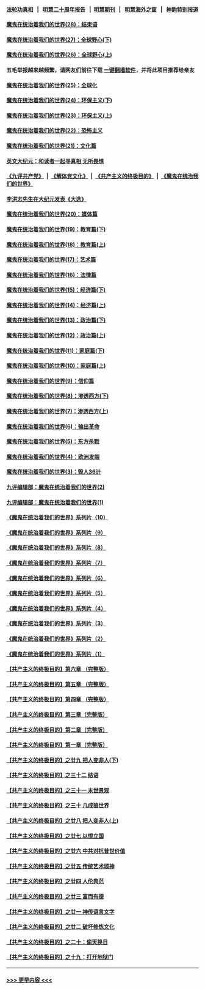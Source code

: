 #### [法轮功真相](https://github.com/gfw-breaker/truth/blob/master/README.md?t=0) &nbsp;&nbsp;|&nbsp;&nbsp; [明慧二十周年报告](https://github.com/gfw-breaker/mh-reports/blob/master/README.md?t=0) &nbsp;&nbsp;|&nbsp;&nbsp;[明慧期刊](https://github.com/gfw-breaker/mh-qikan) &nbsp;&nbsp;|&nbsp;&nbsp; [明慧海外之窗](https://github.com/gfw-breaker/mh-news/blob/master/README.md?t=0) &nbsp;&nbsp;|&nbsp;&nbsp; [神韵特别报道](https://github.com/gfw-breaker/mh-news/blob/master/shenyun.md?t=0)
#### [魔鬼在统治着我们的世界(28)：结束语](../pages/nsc422/n10936246.md?t=06270652) 
#### [魔鬼在统治着我们的世界(27)：全球野心(下)](../pages/nsc422/n10928319.md?t=06270652) 
#### [魔鬼在统治着我们的世界(26)：全球野心(上)](../pages/nsc422/n10900318.md?t=06270652) 
#### 五毛举报越来越频繁，请网友们前往下载 [一键翻墙软件](https://github.com/gfw-breaker/ssr-accounts)，并将此项目推荐给亲友
#### [魔鬼在统治着我们的世界(25)：全球化](../pages/nsc422/n10788205.md?t=06270652) 
#### [魔鬼在统治着我们的世界(24)：环保主义(下)](../pages/nsc422/n10695307.md?t=06270652) 
#### [魔鬼在统治着我们的世界(23)：环保主义(上)](../pages/nsc422/n10688613.md?t=06270652) 
#### [魔鬼在统治着我们的世界(22)：恐怖主义](../pages/nsc422/n10614727.md?t=06270652) 
#### [魔鬼在统治着我们的世界(21)：文化篇](../pages/nsc422/n10597706.md?t=06270652) 
#### [英文大纪元：和读者一起寻真相 无所畏惧](../pages/nsc422/n12542027.md?t=06270652) 
#### [《九评共产党》](https://github.com/begood0513/9ping.md/blob/master/README.md) &nbsp;|&nbsp; [《解体党文化》](../../../../jtdwh.md/blob/master/README.md)  &nbsp;|&nbsp; [《共产主义的终极目的》](../../../../gczydzjmd.md/blob/master/README.md) &nbsp;|&nbsp; [《魔鬼在统治我们的世界》](../../../../mgztzwmdsj.md/blob/master/README.md) 
#### [李洪志先生在大纪元发表《大选》](../pages/nsc422/n12534746.md?t=06270652) 
#### [魔鬼在统治着我们的世界(20)：媒体篇](../pages/nsc422/n10586579.md?t=06270652) 
#### [魔鬼在统治着我们的世界(19)：教育篇(下)](../pages/nsc422/n10564808.md?t=06270652) 
#### [魔鬼在统治着我们的世界(18)：教育篇(上)](../pages/nsc422/n10526970.md?t=06270652) 
#### [魔鬼在统治着我们的世界(17)：艺术篇](../pages/nsc422/n10499093.md?t=06270652) 
#### [魔鬼在统治着我们的世界(16)：法律篇](../pages/nsc422/n10485969.md?t=06270652) 
#### [魔鬼在统治着我们的世界(15)：经济篇(下)](../pages/nsc422/n10469975.md?t=06270652) 
#### [魔鬼在统治着我们的世界(14)：经济篇(上)](../pages/nsc422/n10457370.md?t=06270652) 
#### [魔鬼在统治着我们的世界(13)：政治篇(下)](../pages/nsc422/n10448270.md?t=06270652) 
#### [魔鬼在统治着我们的世界(12)：政治篇(上)](../pages/nsc422/n10444576.md?t=06270652) 
#### [魔鬼在统治着我们的世界(11)：家庭篇(下)](../pages/nsc422/n10440961.md?t=06270652) 
#### [魔鬼在统治着我们的世界(10)：家庭篇(上)](../pages/nsc422/n10435448.md?t=06270652) 
#### [魔鬼在统治着我们的世界(9)：信仰篇](../pages/nsc422/n10432159.md?t=06270652) 
#### [魔鬼在统治着我们的世界(8)：渗透西方(下)](../pages/nsc422/n10429603.md?t=06270652) 
#### [魔鬼在统治着我们的世界(7)：渗透西方(上)](../pages/nsc422/n10426013.md?t=06270652) 
#### [魔鬼在统治着我们的世界(6)：输出革命](../pages/nsc422/n10421536.md?t=06270652) 
#### [魔鬼在统治着我们的世界(5)：东方杀戮](../pages/nsc422/n10417707.md?t=06270652) 
#### [魔鬼在统治着我们的世界(4)：欧洲发端](../pages/nsc422/n10414890.md?t=06270652) 
#### [魔鬼在统治着我们的世界(3)：毁人36计](../pages/nsc422/n10411583.md?t=06270652) 
#### [九评编辑部：魔鬼在统治着我们的世界(2)](../pages/nsc422/n10410036.md?t=06270652) 
#### [九评编辑部：魔鬼在统治着我们的世界(1)](../pages/nsc422/n10406825.md?t=06270652) 
#### [《魔鬼在统治着我们的世界》系列片（10）](../pages/nsc422/n12292670.md?t=06270652) 
#### [《魔鬼在统治着我们的世界》系列片（9）](../pages/nsc422/n12290859.md?t=06270652) 
#### [《魔鬼在统治着我们的世界》系列片（8）](../pages/nsc422/n12287445.md?t=06270652) 
#### [《魔鬼在统治着我们的世界》系列片（7）](../pages/nsc422/n12283425.md?t=06270652) 
#### [《魔鬼在统治着我们的世界》系列片（6）](../pages/nsc422/n12282314.md?t=06270652) 
#### [《魔鬼在统治着我们的世界》系列片（5）](../pages/nsc422/n12281419.md?t=06270652) 
#### [《魔鬼在统治着我们的世界》系列片（4）](../pages/nsc422/n12274024.md?t=06270652) 
#### [《魔鬼在统治着我们的世界》系列片（3）](../pages/nsc422/n12271322.md?t=06270652) 
#### [《魔鬼在统治着我们的世界》系列片（2）](../pages/nsc422/n12269049.md?t=06270652) 
#### [《魔鬼在统治着我们的世界》系列片（1）](../pages/nsc422/n12267575.md?t=06270652) 
#### [【共产主义的终极目的】第六章 （完整版）](../pages/nsc422/n11428913.md?t=06270652) 
#### [【共产主义的终极目的】第五章 （完整版）](../pages/nsc422/n11428912.md?t=06270652) 
#### [【共产主义的终极目的】第四章 （完整版）](../pages/nsc422/n11428907.md?t=06270652) 
#### [【共产主义的终极目的】第三章（完整版）](../pages/nsc422/n11428848.md?t=06270652) 
#### [【共产主义的终极目的】第二章（完整版）](../pages/nsc422/n11428831.md?t=06270652) 
#### [【共产主义的终极目的】第一章（完整版）](../pages/nsc422/n11417651.md?t=06270652) 
#### [【共产主义的终极目的】之廿九 把人变非人(下)](../pages/nsc422/n11344140.md?t=06270652) 
#### [【共产主义的终极目的】之三十二 结语](../pages/nsc422/n11360535.md?t=06270652) 
#### [【共产主义的终极目的】之三十一 末世景观](../pages/nsc422/n11351129.md?t=06270652) 
#### [【共产主义的终极目的】之三十 几成狼世界](../pages/nsc422/n11348280.md?t=06270652) 
#### [【共产主义的终极目的】之廿八 把人变非人(上)](../pages/nsc422/n11340492.md?t=06270652) 
#### [【共产主义的终极目的】之廿七 以恨立国](../pages/nsc422/n11336944.md?t=06270652) 
#### [【共产主义的终极目的】之廿六 中共对抗普世价值](../pages/nsc422/n11324785.md?t=06270652) 
#### [【共产主义的终极目的】之廿五 传统艺术颂神](../pages/nsc422/n11296396.md?t=06270652) 
#### [【共产主义的终极目的】之廿四 人伦典范](../pages/nsc422/n11296397.md?t=06270652) 
#### [【共产主义的终极目的】之廿三 富而有德](../pages/nsc422/n11283598.md?t=06270652) 
#### [【共产主义的终极目的】之廿一 神传语言文字](../pages/nsc422/n11263265.md?t=06270652) 
#### [【共产主义的终极目的】之廿二 破坏修炼文化](../pages/nsc422/n11245728.md?t=06270652) 
#### [【共产主义的终极目的】之二十：偷天换日](../pages/nsc422/n11238846.md?t=06270652) 
#### [【共产主义的终极目的】之十九：打开地狱门](../pages/nsc422/n11206376.md?t=06270652) 

----
#### [ >>> 更早内容 <<< ](../indexes/nsc422-earlier.md)
